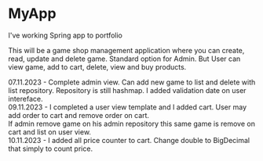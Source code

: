 # MyApp
I've working Spring app to portfolio  

This will be a game shop management application where you can create, read, update and delete game. Standard option for Admin. But User can view game, add to cart, delete, view and buy products.  

07.11.2023 - Complete admin view. Can add new game to list and delete with list repository. Repository is still hashmap. I added validation date on user intereface.  
09.11.2023 - I completed a user view template and I added cart. User may add order to cart and remove order on cart.  
If admin remove game on his admin repository this same game is remove on cart and list on user view.   
10.11.2023 - I added all price counter to cart. Change double to BigDecimal that simply to count price.  

